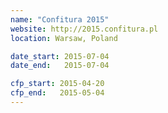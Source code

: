 ```yaml
---
name: "Confitura 2015"
website: http://2015.confitura.pl
location: Warsaw, Poland

date_start: 2015-07-04
date_end:   2015-07-04

cfp_start: 2015-04-20
cfp_end:   2015-05-04
---
```

